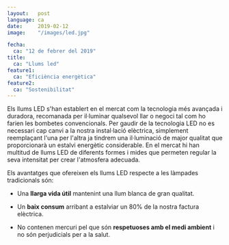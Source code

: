 ```yaml
---
layout:   post
language: ca
date:     2019-02-12
image:    "/images/led.jpg"

fecha:
  ca: "12 de febrer del 2019"
title:
  ca: "Llums led"
feature1:
  ca: "Eficiència energètica"
feature2:
  ca: "Sostenibilitat"
---
```

Els llums LED s'han establert en el mercat com la tecnologia més avançada i duradora, recomanada per il·luminar qualsevol llar o negoci tal com ho farien les bombetes convencionals. Per gaudir de la tecnologia LED no es necessari cap canvi a la nostra instal·lació elèctrica, simplement reemplaçant l'una per l'altra ja tindrem una il·luminació de major qualitat que proporcionarà un estalvi energètic considerable. En el mercat hi han multitud de llums LED de diferents formes i mides que permeten regular la seva intensitat per crear l'atmosfera adecuada.

Els avantatges que ofereixen els llums LED respecte a les làmpades tradicionals són:

* Una **llarga vida útil** mantenint una llum blanca de gran qualitat.

* Un **baix consum** arribant a estalviar un 80% de la nostra factura elèctrica.

* No contenen mercuri pel que són **respetuoses amb el medi ambient** i no són perjudicials per a la salut.
